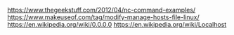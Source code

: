 https://www.thegeekstuff.com/2012/04/nc-command-examples/
https://www.makeuseof.com/tag/modify-manage-hosts-file-linux/
https://en.wikipedia.org/wiki/0.0.0.0
https://en.wikipedia.org/wiki/Localhost
